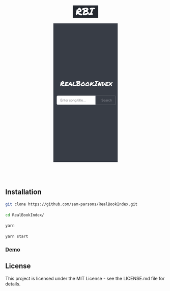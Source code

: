 <br>

<p align="center">
  <a href="https://github.com/sam-parsons/RealBookIndex">
    <img src="./logo.png" alt="logo" width="80" />
  </a>
</p>

<p align="center">
    <a href="https://sam-parsons.github.io/RealBookIndex">
    <img src="./screenshot.gif" alt="screenshot" width="40%" />
    </a>
</p>

<br>
<br>

## Installation

```sh
git clone https://github.com/sam-parsons/RealBookIndex.git

cd RealBookIndex/

yarn

yarn start
```

### [Demo](https://sam-parsons.github.io/RealBookIndex)

## License

This project is licensed under the MIT License - see the LICENSE.md file for details.
